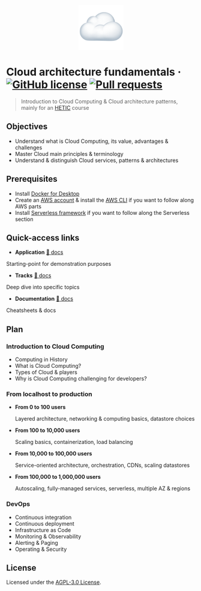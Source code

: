 <p align="center"><img src="./.github/cloud-logo.png" width="120" /></p>

# Cloud architecture fundamentals &middot; [![GitHub license](https://img.shields.io/badge/license-AGPLv3-blue)](https://github.com/greeeg/cloud-architecture-fundamentals/blob/master/LICENSE) [![Pull requests](https://img.shields.io/badge/PRs-welcome-brightgreen.svg)](https://github.com/greeeg/cloud-architecture-fundamentals/pulls)

> Introduction to Cloud Computing & Cloud architecture patterns, mainly for an [HETIC](https://www.hetic.net) course

## Objectives

- Understand what is Cloud Computing, its value, advantages & challenges
- Master Cloud main principles & terminology
- Understand & distinguish Cloud services, patterns & architectures

## Prerequisites

- Install [Docker for Desktop](https://www.docker.com/products/docker-desktop)
- Create an [AWS account](https://portal.aws.amazon.com/billing/signup) & install the [AWS CLI](https://docs.aws.amazon.com/cli/latest/userguide/install-cliv2.html) if you want to follow along AWS parts
- Install [Serverless framework](https://www.serverless.com/framework/docs/getting-started/) if you want to follow along the Serverless section

## Quick-access links

- **Application** [📖 docs](./app)

Starting-point for demonstration purposes

- **Tracks** [📖 docs](./tracks)

Deep dive into specific topics

- **Documentation** [📖 docs](./docs)

Cheatsheets & docs

## Plan

### Introduction to Cloud Computing

- Computing in History
- What is Cloud Computing?
- Types of Cloud & players
- Why is Cloud Computing challenging for developers?

### From localhost to production

- **From 0 to 100 users**

  Layered architecture, networking & computing basics, datastore choices

- **From 100 to 10,000 users**

  Scaling basics, containerization, load balancing

- **From 10,000 to 100,000 users**

  Service-oriented architecture, orchestration, CDNs, scaling datastores

- **From 100,000 to 1,000,000 users**

  Autoscaling, fully-managed services, serverless, multiple AZ & regions

### DevOps

- Continuous integration
- Continuous deployment
- Infrastructure as Code
- Monitoring & Observability
- Alerting & Paging
- Operating & Security

## License

Licensed under the [AGPL-3.0 License](./LICENSE).
